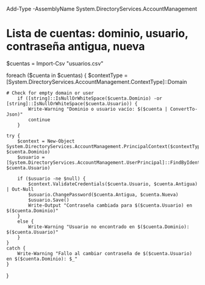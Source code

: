 Add-Type -AssemblyName System.DirectoryServices.AccountManagement
# Lista de cuentas: dominio, usuario, contraseña antigua, nueva
$cuentas = Import-Csv "usuarios.csv"

foreach ($cuenta in $cuentas) {
    $contextType = [System.DirectoryServices.AccountManagement.ContextType]::Domain

    # Check for empty domain or user
        if ([string]::IsNullOrWhiteSpace($cuenta.Dominio) -or [string]::IsNullOrWhiteSpace($cuenta.Usuario)) {
            Write-Warning "Dominio o usuario vacío: $($cuenta | ConvertTo-Json)"
            continue
        }

    try {
        $context = New-Object System.DirectoryServices.AccountManagement.PrincipalContext($contextType, $cuenta.Dominio)
        $usuario = [System.DirectoryServices.AccountManagement.UserPrincipal]::FindByIdentity($context, $cuenta.Usuario)

        if ($usuario -ne $null) {
            $context.ValidateCredentials($cuenta.Usuario, $cuenta.Antigua) | Out-Null
            $usuario.ChangePassword($cuenta.Antigua, $cuenta.Nueva)
            $usuario.Save()
            Write-Output "Contraseña cambiada para $($cuenta.Usuario) en $($cuenta.Dominio)"
        }
        else {
            Write-Warning "Usuario no encontrado en $($cuenta.Dominio): $($cuenta.Usuario)"
        }
    }
    catch {
        Write-Warning "Fallo al cambiar contraseña de $($cuenta.Usuario) en $($cuenta.Dominio): $_"
    }
}
